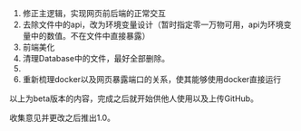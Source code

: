 1. 修正主逻辑，实现网页前后端的正常交互
2. 去除文件中的api，改为环境变量设计（暂时指定零一万物可用，api为环境变量中的数值。不在文件中直接暴露）
3. 前端美化
4. 清理Database中的文件，最好全部删除。
5. 
6. 重新梳理docker以及网页暴露端口的关系，使其能够使用docker直接运行



以上为beta版本的内容，完成之后就开始供他人使用以及上传GitHub。

收集意见并更改之后推出1.0。

